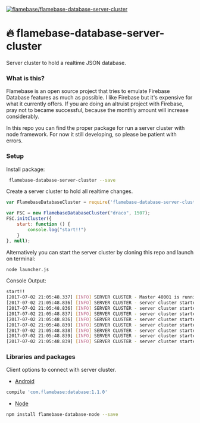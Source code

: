 [ ![flamebase/flamebase-database-server-cluster](https://d25lcipzij17d.cloudfront.net/badge.svg?id=js&type=6&v=1.0.4&x2=0)](https://www.npmjs.com/package/flamebase-database-server-cluster)

# :fire: flamebase-database-server-cluster
Server cluster to hold a realtime JSON database.

### What is this?
Flamebase is an open source project that tries to emulate Firebase Database features as much as possible. I like Firebase but it's expensive for what it currently offers.
If you are doing an altruist project with Firebase, pray not to became successful, because the monthly amount will increase considerably.

In this repo you can find the proper package for run a server cluster with node framework.
For now it still developing, so please be patient with errors.

### Setup

Install package:
```bash
 flamebase-database-server-cluster --save
```

Create a server cluster to hold all realtime changes.

```javascript
var FlamebaseDatabaseCluster = require('flamebase-database-server-cluster');

var FSC = new FlamebaseDatabaseCluster("draco", 1507);
FSC.initCluster({
    start: function () {
        console.log("start!!")
    }
}, null);
```
Alternatively you can start the server cluster by cloning this repo and launch on terminal:
```bash
node launcher.js 
```
Console Output:
```bash
start!!
[2017-07-02 21:05:48.337] [INFO] SERVER CLUSTER - Master 40001 is running
[2017-07-02 21:05:48.836] [INFO] SERVER CLUSTER - server cluster started on port 1507 on 2 worker
[2017-07-02 21:05:48.836] [INFO] SERVER CLUSTER - server cluster started on port 1507 on 5 worker
[2017-07-02 21:05:48.837] [INFO] SERVER CLUSTER - server cluster started on port 1507 on 3 worker
[2017-07-02 21:05:48.836] [INFO] SERVER CLUSTER - server cluster started on port 1507 on 1 worker
[2017-07-02 21:05:48.839] [INFO] SERVER CLUSTER - server cluster started on port 1507 on 4 worker
[2017-07-02 21:05:48.838] [INFO] SERVER CLUSTER - server cluster started on port 1507 on 7 worker
[2017-07-02 21:05:48.839] [INFO] SERVER CLUSTER - server cluster started on port 1507 on 8 worker
[2017-07-02 21:05:48.839] [INFO] SERVER CLUSTER - server cluster started on port 1507 on 6 worker
```

### Libraries and packages
Client options to connect with server cluster.

- [Android](https://github.com/flamebase/flamebase-database-android)
```groovy
compile 'com.flamebase:database:1.1.0'
```

- [Node](https://github.com/flamebase/flamebase-database-node)
```bash
npm install flamebase-database-node --save
```
